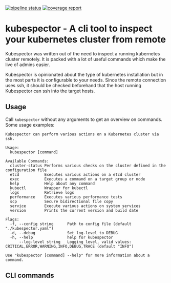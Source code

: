 [![pipeline status](https://gitlab.com/mrahbar/kubernetes-inspector/badges/master/pipeline.svg)](https://gitlab.com/mrahbar/kubernetes-inspector/commits/master)
[![coverage report](https://gitlab.com/mrahbar/kubernetes-inspector/badges/master/coverage.svg)](https://gitlab.com/mrahbar/kubernetes-inspector/commits/master)
# kubespector - A cli tool to inspect your kubernetes cluster from remote
Kubespector was written out of the need to inspect a running kubernetes cluster remotely. 
It is packed with a lot of useful commands which make the live of admins easier. 

Kubespector is opinionated about the type of kubernetes installation but in the most parts it is configurable to your needs.
Since the remote connection uses ssh, it should be checked beforehand that the host running Kubespector can ssh into the target hosts.

## Usage
Call `kubespector` without any arguments to get an overview on commands. Some usage examples:


````
Kubespector can perform various actions on a Kubernetes cluster via ssh.

Usage:
  kubespector [command]

Available Commands:
  cluster-status Performs various checks on the cluster defined in the configuration file
  etcd           Executes various actions on a etcd cluster
  exec           Executes a command on a target group or node
  help           Help about any command
  kubectl        Wrapper for kubectl
  logs           Retrieve logs
  performance    Executes various performance tests
  scp            Secure bidirectional file copy
  service        Execute various actions on system services
  version        Prints the current version and build date

Flags:
  -f, --config string      Path to config file (default "./kubespector.yaml")
  -d, --debug              Set log-level to DEBUG
  -h, --help               help for kubespector
      --log-level string   Logging level, valid values: CRITICAL,ERROR,WARNING,INFO,DEBUG,TRACE (default "INFO")

Use "kubespector [command] --help" for more information about a command.
````

##  CLI commands